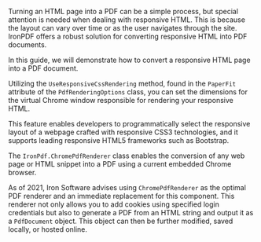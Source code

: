 Turning an HTML page into a PDF can be a simple process, but special attention is needed when dealing with responsive HTML. This is because the layout can vary over time or as the user navigates through the site. IronPDF offers a robust solution for converting responsive HTML into PDF documents.

In this guide, we will demonstrate how to convert a responsive HTML page into a PDF document.

Utilizing the `UseResponsiveCssRendering` method, found in the `PaperFit` attribute of the `PdfRenderingOptions` class, you can set the dimensions for the virtual Chrome window responsible for rendering your responsive HTML.

This feature enables developers to programmatically select the responsive layout of a webpage crafted with responsive CSS3 technologies, and it supports leading responsive HTML5 frameworks such as Bootstrap.

The `IronPdf.ChromePdfRenderer` class enables the conversion of any web page or HTML snippet into a PDF using a current embedded Chrome browser.

As of 2021, Iron Software advises using `ChromePdfRenderer` as the optimal PDF renderer and an immediate replacement for this component. This renderer not only allows you to add cookies using specified login credentials but also to generate a PDF from an HTML string and output it as a `PdfDocument` object. This object can then be further modified, saved locally, or hosted online.